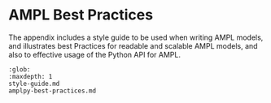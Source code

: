 # AMPL Best Practices

The appendix includes a style guide to be used when writing AMPL models,
and illustrates best Practices for readable and scalable AMPL models,
and also to effective usage of the Python API for AMPL.

```{toctree}
:glob:
:maxdepth: 1
style-guide.md
amplpy-best-practices.md
```

